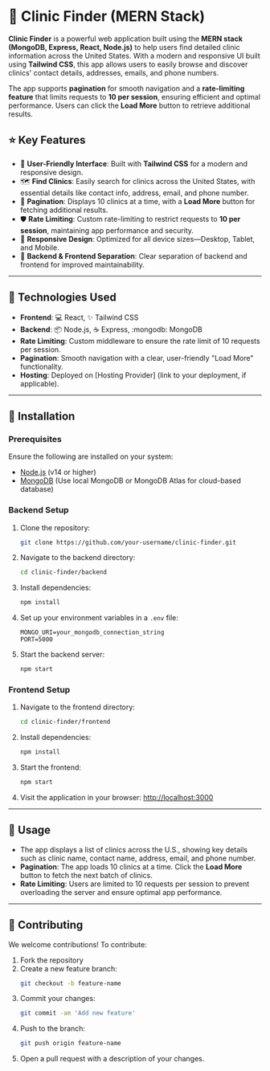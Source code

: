 # :hospital: **Clinic Finder (MERN Stack)**

**Clinic Finder** is a powerful web application built using the **MERN stack (MongoDB, Express, React, Node.js)** to help users find detailed clinic information across the United States. With a modern and responsive UI built using **Tailwind CSS**, this app allows users to easily browse and discover clinics' contact details, addresses, emails, and phone numbers.

The app supports **pagination** for smooth navigation and a **rate-limiting feature** that limits requests to **10 per session**, ensuring efficient and optimal performance. Users can click the **Load More** button to retrieve additional results.

## :star: **Key Features**

- :bust_in_silhouette: **User-Friendly Interface**: Built with **Tailwind CSS** for a modern and responsive design.
- :world_map: **Find Clinics**: Easily search for clinics across the United States, with essential details like contact info, address, email, and phone number.
- :twisted_rightwards_arrows: **Pagination**: Displays 10 clinics at a time, with a **Load More** button for fetching additional results.
- :shield: **Rate Limiting**: Custom rate-limiting to restrict requests to **10 per session**, maintaining app performance and security.
- :iphone: **Responsive Design**: Optimized for all device sizes—Desktop, Tablet, and Mobile.
- :file_folder: **Backend & Frontend Separation**: Clear separation of backend and frontend for improved maintainability.

---

## :rocket: **Technologies Used**

- **Frontend**: :computer: React, :sparkles: Tailwind CSS
- **Backend**: :package: Node.js, :coffee: Express, :mongodb: MongoDB
- **Rate Limiting**: Custom middleware to ensure the rate limit of 10 requests per session.
- **Pagination**: Smooth navigation with a clear, user-friendly "Load More" functionality.
- **Hosting**: Deployed on [Hosting Provider] (link to your deployment, if applicable).

---

## :wrench: **Installation**

### Prerequisites

Ensure the following are installed on your system:

- [Node.js](https://nodejs.org/) (v14 or higher)
- [MongoDB](https://www.mongodb.com/) (Use local MongoDB or MongoDB Atlas for cloud-based database)

### Backend Setup

1. Clone the repository:
   ```bash
   git clone https://github.com/your-username/clinic-finder.git
   ```

2. Navigate to the backend directory:
   ```bash
   cd clinic-finder/backend
   ```

3. Install dependencies:
   ```bash
   npm install
   ```

4. Set up your environment variables in a `.env` file:
   ```env
   MONGO_URI=your_mongodb_connection_string
   PORT=5000
   ```

5. Start the backend server:
   ```bash
   npm start
   ```

### Frontend Setup

1. Navigate to the frontend directory:
   ```bash
   cd clinic-finder/frontend
   ```

2. Install dependencies:
   ```bash
   npm install
   ```

3. Start the frontend:
   ```bash
   npm start
   ```

4. Visit the application in your browser: [http://localhost:3000](http://localhost:3000)

---

## :movie_camera: **Usage**

- The app displays a list of clinics across the U.S., showing key details such as clinic name, contact name, address, email, and phone number.
- **Pagination**: The app loads 10 clinics at a time. Click the **Load More** button to fetch the next batch of clinics.
- **Rate Limiting**: Users are limited to 10 requests per session to prevent overloading the server and ensure optimal app performance.

---

## :handshake: **Contributing**

We welcome contributions! To contribute:

1. Fork the repository
2. Create a new feature branch: 
   ```bash
   git checkout -b feature-name
   ```
3. Commit your changes:
   ```bash
   git commit -am 'Add new feature'
   ```
4. Push to the branch:
   ```bash
   git push origin feature-name
   ```
5. Open a pull request with a description of your changes.